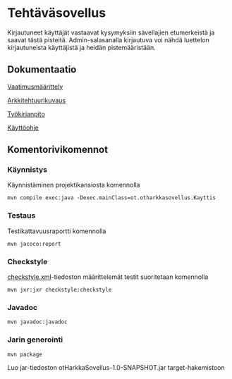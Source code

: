 # Tehtäväsovellus

Kirjautuneet käyttäjät vastaavat kysymyksiin sävellajien etumerkeistä ja saavat tästä pisteitä. Admin-salasanalla kirjautuva voi nähdä luettelon kirjautuneista käyttäjistä ja heidän pistemääristään.

## Dokumentaatio

[Vaatimusmäärittely](https://github.com/alexawik/ot-harjoitustyo/blob/master/dokumentointi/vaatimusmaarittely.md)

[Arkkitehtuurikuvaus](https://github.com/alexawik/ot-harjoitustyo/blob/master/dokumentointi/arkkitehtuuri.md)

[Työkirjanpito](https://github.com/alexawik/ot-harjoitustyo/blob/master/dokumentointi/ty%C3%B6kirjanpito.md)

[Käyttöohje](https://github.com/alexawik/ot-harjoitustyo/blob/master/dokumentointi/k%C3%A4ytt%C3%B6ohje.md)

## Komentorivikomennot

### Käynnistys

Käynnistäminen projektikansiosta komennolla

```
mvn compile exec:java -Dexec.mainClass=ot.otharkkasovellus.Kayttis
```

### Testaus
Testikattavuusraportti komennolla

```
mvn jacoco:report
```

### Checkstyle

[checkstyle.xml](https://github.com/alexawik/ot-harjoitustyo/blob/master/otHarkkaSovellus/checkstyle.xml)-tiedoston määrittelemät testit suoritetaan komennolla

```
mvn jxr:jxr checkstyle:checkstyle
``` 

### Javadoc

```
mvn javadoc:javadoc
```

### Jarin generointi

```
mvn package
```
Luo jar-tiedoston otHarkkaSovellus-1.0-SNAPSHOT.jar target-hakemistoon
